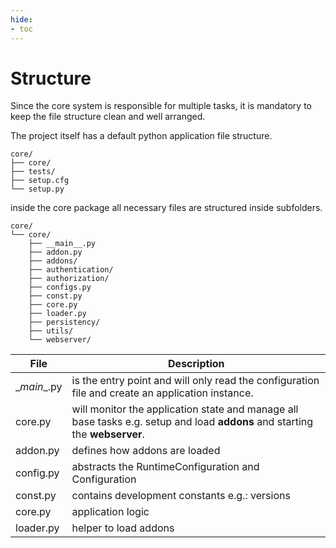 ```yaml
---
hide:
- toc
---
```

# Structure
Since the core system is responsible for multiple tasks,
it is mandatory to keep the file structure clean and well arranged.

The project itself has a default python application file structure.
```shell
core/
├── core/
├── tests/
├── setup.cfg
└── setup.py
```

inside the core package all necessary files are structured inside subfolders. 
```shell
core/
└── core/
    ├── __main__.py
    ├── addon.py
    ├── addons/
    ├── authentication/
    ├── authorization/
    ├── configs.py
    ├── const.py
    ├── core.py
    ├── loader.py
    ├── persistency/
    ├── utils/
    └── webserver/
```
               
| File | Description |
| ---  | --- |
| \__main__.py | is the entry point and will only read the configuration file and create an application instance. |
| core.py | will monitor the application state and manage all base tasks e.g. setup and load **addons** and starting the **webserver**. |
| addon.py | defines how addons are loaded |
| config.py | abstracts the RuntimeConfiguration and Configuration |
| const.py | contains development constants e.g.: versions |
| core.py | application logic |
| loader.py | helper to load addons |

